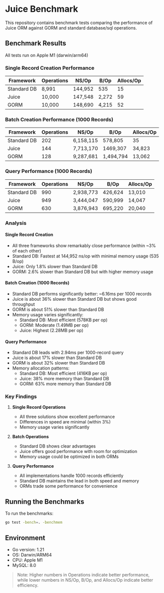 # Juice Benchmark

This repository contains benchmark tests comparing the performance of Juice ORM against GORM and standard database/sql operations.

## Benchmark Results

All tests run on Apple M1 (darwin/arm64)

### Single Record Creation Performance

| Framework | Operations | NS/Op | B/Op | Allocs/Op |
|-----------|-----------|-------|------|-----------|
| Standard DB | 8,991 | 144,952 | 535 | 15 |
| Juice | 10,000 | 147,548 | 2,272 | 59 |
| GORM | 10,000 | 148,690 | 4,215 | 52 |

### Batch Creation Performance (1000 Records)

| Framework | Operations | NS/Op     | B/Op      | Allocs/Op |
|-----------|------------|-----------|-----------|-----------|
| Standard DB | 202        | 6,158,115 | 578,805   | 35        |
| Juice | 144        | 7,713,170 | 1469,307  | 34,823    |
| GORM | 128        | 9,287,681 | 1,494,794 | 13,062    |

### Query Performance (1000 Records)

| Framework | Operations | NS/Op | B/Op | Allocs/Op |
|-----------|-----------|-------|------|-----------|
| Standard DB | 990 | 2,938,773 | 426,624 | 13,010 |
| Juice | 949 | 3,444,047 | 590,999 | 14,047 |
| GORM | 630 | 3,876,943 | 695,220 | 20,040 |

### Analysis

#### Single Record Creation
- All three frameworks show remarkably close performance (within ~3% of each other)
- Standard DB: Fastest at 144,952 ns/op with minimal memory usage (535 B/op)
- Juice: Only 1.8% slower than Standard DB
- GORM: 2.6% slower than Standard DB but with higher memory usage

#### Batch Creation (1000 Records)
- Standard DB performs significantly better: ~6.16ms per 1000 records
- Juice is about 36% slower than Standard DB but shows good throughput
- GORM is about 51% slower than Standard DB
- Memory usage varies significantly:
  - Standard DB: Most efficient (578KB per op)
  - GORM: Moderate (1.49MB per op)
  - Juice: Highest (2.28MB per op)

#### Query Performance
- Standard DB leads with 2.94ms per 1000-record query
- Juice is about 17% slower than Standard DB
- GORM is about 32% slower than Standard DB
- Memory allocation patterns:
  - Standard DB: Most efficient (416KB per op)
  - Juice: 38% more memory than Standard DB
  - GORM: 63% more memory than Standard DB

### Key Findings

1. **Single Record Operations**
   - All three solutions show excellent performance
   - Differences in speed are minimal (within 3%)
   - Memory usage varies significantly

2. **Batch Operations**
   - Standard DB shows clear advantages
   - Juice offers good performance with room for optimization
   - Memory usage could be optimized in both ORMs

3. **Query Performance**
   - All implementations handle 1000 records efficiently
   - Standard DB maintains the lead in both speed and memory
   - ORMs trade some performance for convenience

## Running the Benchmarks

To run the benchmarks:

```bash
go test -bench=. -benchmem
```

## Environment

- Go version: 1.21
- OS: Darwin/ARM64
- CPU: Apple M1
- MySQL: 8.0

> Note: Higher numbers in Operations indicate better performance, while lower numbers in NS/Op, B/Op, and Allocs/Op indicate better efficiency.

